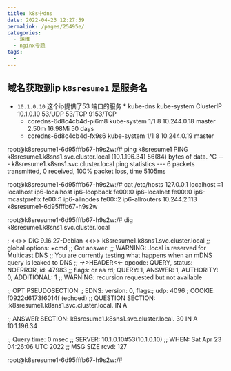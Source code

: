 ```yaml
---
title: k8s中dns
date: 2022-04-23 12:27:59
permalink: /pages/25495e/
categories:
  - 运维
  - nginx专题
tags:
  - 
---
```




## 域名获取到ip `k8sresume1` 是服务名
  *  `10.1.0.10` 这个ip提供了53 端口的服务
    * kube-dns kube-system ClusterIP 10.1.0.10 53/UDP 53/TCP 9153/TCP
      * coredns-6d8c4cb4d-pl6m8 kube-system 1/1 8 10.244.0.18 master 2.50m 16.98Mi 50 days
      * coredns-6d8c4cb4d-fx9s6 kube-system 1/1 8 10.244.0.19 master

root@k8sresume1-6d95fffb67-h9s2w:/# ping k8sresume1
PING k8sresume1.k8sns1.svc.cluster.local (10.1.196.34) 56(84) bytes of data.
^C
--- k8sresume1.k8sns1.svc.cluster.local ping statistics ---
6 packets transmitted, 0 received, 100% packet loss, time 5105ms

root@k8sresume1-6d95fffb67-h9s2w:/# cat /etc/hosts
127.0.0.1       localhost
::1     localhost ip6-localhost ip6-loopback
fe00::0 ip6-localnet
fe00::0 ip6-mcastprefix
fe00::1 ip6-allnodes
fe00::2 ip6-allrouters
10.244.2.113    k8sresume1-6d95fffb67-h9s2w

root@k8sresume1-6d95fffb67-h9s2w:/# dig k8sresume1.k8sns1.svc.cluster.local

; <<>> DiG 9.16.27-Debian <<>> k8sresume1.k8sns1.svc.cluster.local
;; global options: +cmd
;; Got answer:
;; WARNING: .local is reserved for Multicast DNS
;; You are currently testing what happens when an mDNS query is leaked to DNS
;; ->>HEADER<<- opcode: QUERY, status: NOERROR, id: 47983
;; flags: qr aa rd; QUERY: 1, ANSWER: 1, AUTHORITY: 0, ADDITIONAL: 1
;; WARNING: recursion requested but not available

;; OPT PSEUDOSECTION:
; EDNS: version: 0, flags:; udp: 4096
; COOKIE: f0922d6173f6014f (echoed)
;; QUESTION SECTION:
;k8sresume1.k8sns1.svc.cluster.local. IN        A

;; ANSWER SECTION:
k8sresume1.k8sns1.svc.cluster.local. 30 IN A    10.1.196.34

;; Query time: 0 msec
;; SERVER: 10.1.0.10#53(10.1.0.10)
;; WHEN: Sat Apr 23 04:26:06 UTC 2022
;; MSG SIZE  rcvd: 127

root@k8sresume1-6d95fffb67-h9s2w:/# 





